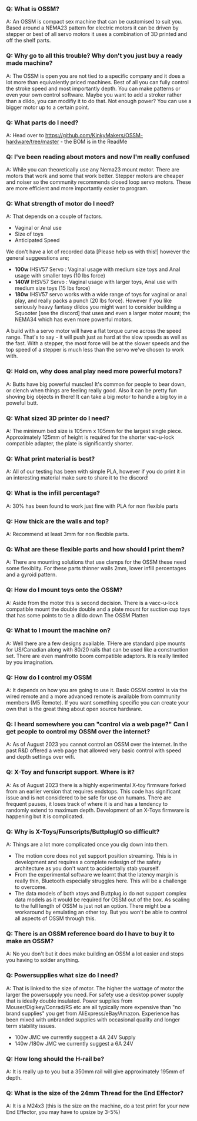 ### Q: What is OSSM? 

A: An OSSM is compact sex machine that can be customised to suit you.  Based around a NEMA23 pattern for electric motors it can be driven by stepper or best of all servo motors it uses a combination of 3D printed and off the shelf parts. 

### Q: Why go to all this trouble?  Why don't you just buy a ready made machine? 

A: The OSSM is open you are not tied to a specific company and it does a lot more than equivalently priced machines.  Best of all you can fully control the stroke speed and most importantly depth.  You can make patterns or even your own control software.  Maybe you want to add a stroker rather than a dildo, you can modifiy it to do that.  Not enough power? You can use a bigger motor up to a certain point. 

### Q: What parts do I need? 

A: Head over to https://github.com/KinkyMakers/OSSM-hardware/tree/master - the BOM is in the ReadMe
  
### Q: I've been reading about motors and now I'm really confused
  
A: While you can theoretically use any Nema23 mount motor.  There are motors that work and some that work better.  Stepper motors are cheaper and noiser so the community recommends closed loop servo motors.  These are more efficient and more importantly easier to program.  

### Q:  What strength of  motor do I need? 
  
A: That depends on a couple of factors.  
- Vaginal or Anal use
- Size of toys
- Anticipated Speed
  
We don't have a lot of recorded data [Please help us with this!] however the general suggeestions are;
- **100w** IHSV57 Servo : Vaginal usage with medium size toys and Anal usage with smaller toys (10 lbs force)
- **140W** IHSV57 Servo : Vaginal usage with larger toys, Anal use with medium size toys (15 lbs force)
- **180w** IHSV57 servo works with a wide range of toys for vaginal or anal play, and really packs a punch (20 lbs force). However if you like seriously heavy fantasy dildos you might want to consider building a Squooter [see the discord] that uses and even a larger motor mount; the NEMA34 which has even more powerful motors.

A build with a servo motor will have a flat torque curve across the speed range. That's to say - it will push just as hard at the slow speeds as well as the fast. 
  With a stepper, the most force will be at the slower speeds and the top speed of a stepper is much less than the servo we've chosen to work with. 
  
### Q: Hold on, why does anal play need more powerful motors? 
A: Butts have big powerful muscles! It's common for people to bear down, or clench when things are feeling really good. Also it can be pretty fun shoving big objects in there! It can take a big motor to handle a big toy in a poweful butt.

### Q: What sized 3D printer do I need? 
A: The minimum bed size is 105mm x 105mm for the largest single piece. Approximately 125mm of height is required for the shorter vac-u-lock compatible adapter, the plate is significantly shorter. 

### Q: What print material is best?
A: All of our testing has been with simple PLA, however if you do print it in an interesting material make sure to share it to the discord!

### Q: What is the infill percentage? 
A: 30% has been found to work just fine with PLA for non flexible parts 

### Q: How thick are the walls and top?
A: Recommend at least 3mm for non flexible parts. 

### Q: What are these flexible parts and how should I print them?
A: There are mounting solutions that use clamps for the OSSM these need some flexiblity.  For these parts thinner walls 2mm, lower infill percentages and a gyroid pattern. 

### Q: How do I mount toys onto the OSSM? 
A: Aside from the motor this is second decision.  There is a vacc-u-lock compatible mount the double double and a plate mount for suction cup toys that has some points to tie a dildo down The OSSM Platten

### Q: What to I mount the machine on?  
A: Well there are a few designs available.  THere are standard pipe mounts for US/Canadian along with 80/20 rails that can be used like a construction set.  There are even manfrotto boom compatible adaptors.  It is really limited by you imagination. 

### Q: How do I control my OSSM 
A: It depends on how you are going to use it.  Basic OSSM control is via the wired remote and a more advanced remote is available from community members (M5 Remote).  If you want something specific you can create your own that is the great thing about open source hardware.

### Q: I heard somewhere you can "control via a web page?"  Can I get people to control my OSSM over the internet?
A: As of August 2023 you cannot control an OSSM over the internet.  In the past R&D offered a web page that allowed very basic control with speed and depth settings over wifi.  

### Q: X-Toy and funscript support.  Where is it?  
A: As of August 2023 there is a highly experimental X-toy firmware forked from an earlier version that requires endstops.  This code has significant issue and is not considered to be safe for use on humans. There are frequent pauses, it loses track of where it is and has a tendency to randomly extend to maximum depth. Development of an X-Toys firmware is happening but it is complicated.   

### Q: Why is X-Toys/Funscripts/ButtplugIO so difficult?
A: Things are a lot more complicated once you dig down into them.

- The motion core does not yet support position streaming. This is in development and requires a complete redesign of the safety architecture as you don't want to accidentally stab yourself.
- From the experimental software we learnt that the latency margin is really thin, Bluetooth especially struggles here. This will be a challenge to overcome.
- The data models of both xtoys and Buttplug.io do not support complex data models as it would be required for OSSM out of the box. As scaling to the full length of OSSM is just not an option. There might be a workaround by emulating an other toy. But you won't be able to control all aspects of OSSM through this.

### Q: There is an OSSM reference board do I have to buy it to make an OSSM? 
A: No you don't but it does make building an OSSM a lot easier and stops you having to solder anything.  

### Q: Powersupplies what size do I need?
A: That is linked to the size of motor.  The higher the wattage of motor the larger the powersupply you need.  For safety use a desktop power supply that is ideally double insulated. Power supplies from Mouser/Digikey/Conrad/RS etc are all typically more expensive than "no brand supplies" you get from AliExpress/eBay/Amazon. Experience has been mixed with unbranded supplies with occasional quality and longer term stability issues.  

- 100w JMC we currently suggest a 4A 24V Supply
- 140w /180w JMC we currently suggest a 6A 24V

### Q: How long should the H-rail be?
A: It is really up to you but a 350mm rail will give approximately 195mm of depth.  

### Q: What is the size of the 24mm Thread for the End Effector?
A: It is a M24x3 (this is the size on the machine, do a test print for your new End Effector, you may have to upsize by 3-5%)
